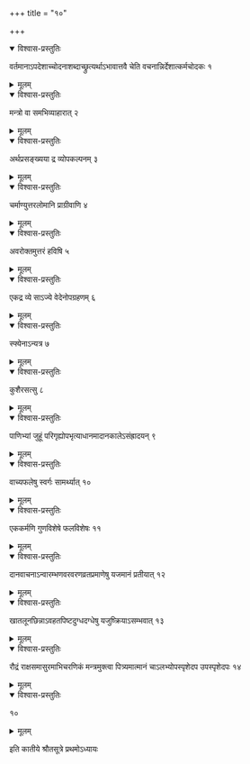 +++
title = "१०"

+++


<details open><summary>विश्वास-प्रस्तुतिः</summary>

वर्तमानाऽपदेशाच्चोदनाशब्दाच्छ्रुत्यर्थाऽभावात्तवै चेति वचनान्निर्देशात्कर्मचोदकः १
</details>

<details><summary>मूलम्</summary>

वर्तमानाऽपदेशाच्चोदनाशब्दाच्छ्रुत्यर्थाऽभावात्तवै चेति वचनान्निर्देशात्कर्मचोदकः १
</details>


<details open><summary>विश्वास-प्रस्तुतिः</summary>

मन्त्रो वा समभिव्याहारात् २
</details>

<details><summary>मूलम्</summary>

मन्त्रो वा समभिव्याहारात् २
</details>


<details open><summary>विश्वास-प्रस्तुतिः</summary>

अर्थप्रसङ्ख्यया द्र व्योपकल्पनम् ३
</details>

<details><summary>मूलम्</summary>

अर्थप्रसङ्ख्यया द्र व्योपकल्पनम् ३
</details>


<details open><summary>विश्वास-प्रस्तुतिः</summary>

चर्माण्युत्तरलोमानि प्राग्रीवाणि ४
</details>

<details><summary>मूलम्</summary>

चर्माण्युत्तरलोमानि प्राग्रीवाणि ४
</details>


<details open><summary>विश्वास-प्रस्तुतिः</summary>

अवरोक्तमुत्तरं हविषि ५
</details>

<details><summary>मूलम्</summary>

अवरोक्तमुत्तरं हविषि ५
</details>


<details open><summary>विश्वास-प्रस्तुतिः</summary>

एकद्र व्ये साऽज्ये वेदेनोपग्रहणम् ६
</details>

<details><summary>मूलम्</summary>

एकद्र व्ये साऽज्ये वेदेनोपग्रहणम् ६
</details>


<details open><summary>विश्वास-प्रस्तुतिः</summary>

स्फ्येनाऽन्यत्र ७
</details>

<details><summary>मूलम्</summary>

स्फ्येनाऽन्यत्र ७
</details>


<details open><summary>विश्वास-प्रस्तुतिः</summary>

कुशैरसत्सु ८
</details>

<details><summary>मूलम्</summary>

कुशैरसत्सु ८
</details>


<details open><summary>विश्वास-प्रस्तुतिः</summary>

पाणिभ्यां जुहूं परिगृह्योपभृत्याधानमादानकालेऽसंह्रादयन् ९
</details>

<details><summary>मूलम्</summary>

पाणिभ्यां जुहूं परिगृह्योपभृत्याधानमादानकालेऽसंह्रादयन् ९
</details>


<details open><summary>विश्वास-प्रस्तुतिः</summary>

वाच्यफलेषु स्वर्गः सामर्थ्यात् १०
</details>

<details><summary>मूलम्</summary>

वाच्यफलेषु स्वर्गः सामर्थ्यात् १०
</details>


<details open><summary>विश्वास-प्रस्तुतिः</summary>

एककर्मणि गुणविशेषे फलविशेषः ११
</details>

<details><summary>मूलम्</summary>

एककर्मणि गुणविशेषे फलविशेषः ११
</details>


<details open><summary>विश्वास-प्रस्तुतिः</summary>

दानवाचनाऽन्वारम्भणवरवरणव्रतप्रमाणेषु यजमानं प्रतीयात् १२
</details>

<details><summary>मूलम्</summary>

दानवाचनाऽन्वारम्भणवरवरणव्रतप्रमाणेषु यजमानं प्रतीयात् १२
</details>


<details open><summary>विश्वास-प्रस्तुतिः</summary>

खातलूनछिन्नाऽवहतपिष्टदुग्धदग्धेषु यजुष्क्रियाऽसम्भवात् १३
</details>

<details><summary>मूलम्</summary>

खातलूनछिन्नाऽवहतपिष्टदुग्धदग्धेषु यजुष्क्रियाऽसम्भवात् १३
</details>


<details open><summary>विश्वास-प्रस्तुतिः</summary>

रौद्रं राक्षसमासुरमाभिचरणिकं मन्त्रमुक्त्वा पित्र्यमात्मानं चाऽलभ्योपस्पृशेदप उपस्पृशेदपः १४
</details>

<details><summary>मूलम्</summary>

रौद्रं राक्षसमासुरमाभिचरणिकं मन्त्रमुक्त्वा पित्र्यमात्मानं चाऽलभ्योपस्पृशेदप उपस्पृशेदपः १४
</details>


<details open><summary>विश्वास-प्रस्तुतिः</summary>

१०
</details>

<details><summary>मूलम्</summary>

१०
</details>
  
इति कातीये श्रौतसूत्रे प्रथमोऽध्यायः